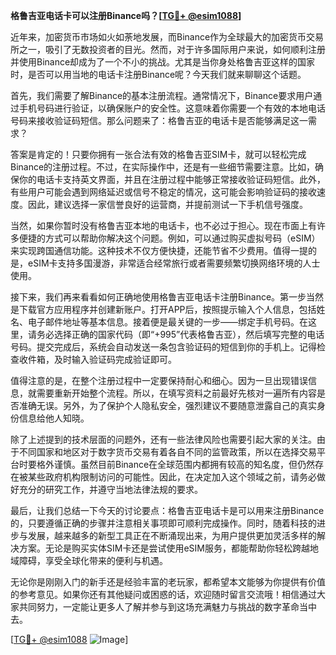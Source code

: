 **格鲁吉亚电话卡可以注册Binance吗？[[TG💪+ @esim1088](https://t.me/s/esim1088)]**

近年来，加密货币市场如火如荼地发展，而Binance作为全球最大的加密货币交易所之一，吸引了无数投资者的目光。然而，对于许多国际用户来说，如何顺利注册并使用Binance却成为了一个不小的挑战。尤其是当你身处格鲁吉亚这样的国家时，是否可以用当地的电话卡注册Binance呢？今天我们就来聊聊这个话题。

首先，我们需要了解Binance的基本注册流程。通常情况下，Binance要求用户通过手机号码进行验证，以确保账户的安全性。这意味着你需要一个有效的本地电话号码来接收验证码短信。那么问题来了：格鲁吉亚的电话卡是否能够满足这一需求？

答案是肯定的！只要你拥有一张合法有效的格鲁吉亚SIM卡，就可以轻松完成Binance的注册过程。不过，在实际操作中，还是有一些细节需要注意。比如，确保你的电话卡支持英文界面，并且在注册过程中能够正常接收验证码短信。此外，有些用户可能会遇到网络延迟或信号不稳定的情况，这可能会影响验证码的接收速度。因此，建议选择一家信誉良好的运营商，并提前测试一下手机信号强度。

当然，如果你暂时没有格鲁吉亚本地的电话卡，也不必过于担心。现在市面上有许多便捷的方式可以帮助你解决这个问题。例如，可以通过购买虚拟号码（eSIM）来实现跨国通信功能。这种技术不仅方便快捷，还能节省不少费用。值得一提的是，eSIM卡支持多国漫游，非常适合经常旅行或者需要频繁切换网络环境的人士使用。

接下来，我们再来看看如何正确地使用格鲁吉亚电话卡注册Binance。第一步当然是下载官方应用程序并创建新账户。打开APP后，按照提示输入个人信息，包括姓名、电子邮件地址等基本信息。接着便是最关键的一步——绑定手机号码。在这里，请务必选择正确的国家代码（即“+995”代表格鲁吉亚），然后填写完整的电话号码。提交完成后，系统会自动发送一条包含验证码的短信到你的手机上。记得检查收件箱，及时输入验证码完成验证即可。

值得注意的是，在整个注册过程中一定要保持耐心和细心。因为一旦出现错误信息，就需要重新开始整个流程。所以，在填写资料之前最好先核对一遍所有内容是否准确无误。另外，为了保护个人隐私安全，强烈建议不要随意泄露自己的真实身份信息给他人知晓。

除了上述提到的技术层面的问题外，还有一些法律风险也需要引起大家的关注。由于不同国家和地区对于数字货币交易有着各自不同的监管政策，所以在选择交易平台时要格外谨慎。虽然目前Binance在全球范围内都拥有较高的知名度，但仍然存在被某些政府机构限制访问的可能性。因此，在决定加入这个领域之前，请务必做好充分的研究工作，并遵守当地法律法规的要求。

最后，让我们总结一下今天的讨论要点：格鲁吉亚电话卡是可以用来注册Binance的，只要遵循正确的步骤并注意相关事项即可顺利完成操作。同时，随着科技的进步与发展，越来越多的新型工具正在不断涌现出来，为用户提供更加灵活多样的解决方案。无论是购买实体SIM卡还是尝试使用eSIM服务，都能帮助你轻松跨越地域障碍，享受全球化带来的便利与机遇。

无论你是刚刚入门的新手还是经验丰富的老玩家，都希望本文能够为你提供有价值的参考意见。如果你还有其他疑问或困惑的话，欢迎随时留言交流哦！相信通过大家共同努力，一定能让更多人了解并参与到这场充满魅力与挑战的数字革命当中去。

[[TG💪+ @esim1088](https://t.me/s/esim1088) ![Image](https://i.postimg.cc/4NQfJmqS/Snipaste-2025-05-13-00-14-12.png)]